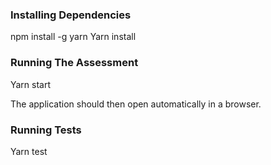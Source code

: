### Installing Dependencies
  npm install -g yarn
  Yarn install

### Running The Assessment
  Yarn start

The application should then open automatically in a browser.

### Running Tests
  Yarn test